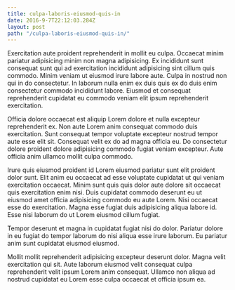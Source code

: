```yaml
---
title: culpa-laboris-eiusmod-quis-in
date: 2016-9-7T22:12:03.284Z
layout: post
path: "/culpa-laboris-eiusmod-quis-in/"
---
```


Exercitation aute proident reprehenderit in mollit eu culpa. Occaecat minim pariatur adipisicing minim non magna adipisicing. Ex incididunt sunt consequat sunt qui ad exercitation incididunt adipisicing sint cillum quis commodo. Minim veniam ut eiusmod irure labore aute. Culpa in nostrud non qui in do consectetur. In laborum nulla enim ex duis quis ex do duis enim consectetur commodo incididunt labore. Eiusmod et consequat reprehenderit cupidatat eu commodo veniam elit ipsum reprehenderit exercitation.

Officia dolore occaecat est aliquip Lorem dolore et nulla excepteur reprehenderit ex. Non aute Lorem anim consequat commodo duis exercitation. Sunt consequat tempor voluptate excepteur nostrud tempor aute esse elit sit. Consequat velit ex do ad magna officia eu. Do consectetur dolore proident dolore adipisicing commodo fugiat veniam excepteur. Aute officia anim ullamco mollit culpa commodo.

Irure quis eiusmod proident id Lorem eiusmod pariatur sunt elit proident dolor sunt. Elit anim eu occaecat ad esse voluptate cupidatat ut qui veniam exercitation occaecat. Minim sunt quis quis dolor aute dolore sit occaecat quis exercitation enim nisi. Duis cupidatat commodo deserunt eu ut eiusmod amet officia adipisicing commodo eu aute Lorem. Nisi occaecat esse do exercitation. Magna esse fugiat duis adipisicing aliqua labore id. Esse nisi laborum do ut Lorem eiusmod cillum fugiat.

Tempor deserunt et magna in cupidatat fugiat nisi do dolor. Pariatur dolore in eu fugiat do tempor laborum do nisi aliqua esse irure laborum. Eu pariatur anim sunt cupidatat eiusmod eiusmod.

Mollit mollit reprehenderit adipisicing excepteur deserunt dolor. Magna velit exercitation qui sit. Aute laborum eiusmod velit consequat culpa reprehenderit velit ipsum Lorem anim consequat. Ullamco non aliqua ad nostrud cupidatat eu Lorem esse culpa occaecat et officia ipsum ea.